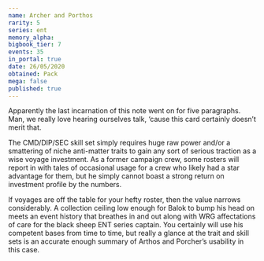 ```yaml
---
name: Archer and Porthos
rarity: 5
series: ent
memory_alpha:
bigbook_tier: 7
events: 35
in_portal: true
date: 26/05/2020
obtained: Pack
mega: false
published: true
---
```


Apparently the last incarnation of this note went on for five paragraphs. Man, we really love hearing ourselves talk, ‘cause this card certainly doesn’t merit that.

The CMD/DIP/SEC skill set simply requires huge raw power and/or a smattering of niche anti-matter traits to gain any sort of serious traction as a wise voyage investment. As a former campaign crew, some rosters will report in with tales of occasional usage for a crew who likely had a star advantage for them, but he simply cannot boast a strong return on investment profile by the numbers.

If voyages are off the table for your hefty roster, then the value narrows considerably. A collection ceiling low enough for Balok to bump his head on meets an event history that breathes in and out along with WRG affectations of care for the black sheep ENT series captain. You certainly will use his competent bases from time to time, but really a glance at the trait and skill sets is an accurate enough summary of Arthos and Porcher’s usability in this case.
